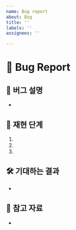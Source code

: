 ```yaml
---
name: Bug report
about: Bug
title: ''
labels: ''
assignees: ''

---
```


# 🐞 Bug Report

## 🐞 버그 설명
<!-- 발생한 버그에 대해 설명해 주세요. -->
- 

## 🧪 재현 단계
1.
2.
3.

## 🛠 기대하는 결과
<!-- 정상적으로 동작해야 할 결과를 적어주세요. -->
- 

## 📎 참고 자료
<!-- 참고할 만한 스크린샷, 로그, 또는 링크가 있다면 첨부해 주세요. -->
-
